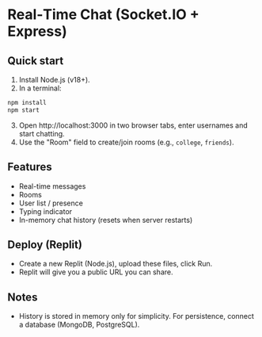 # Real‑Time Chat (Socket.IO + Express)

## Quick start
1) Install Node.js (v18+).
2) In a terminal:
```bash
npm install
npm start
```
3) Open http://localhost:3000 in two browser tabs, enter usernames and start chatting.
4) Use the "Room" field to create/join rooms (e.g., `college`, `friends`).

## Features
- Real-time messages
- Rooms
- User list / presence
- Typing indicator
- In-memory chat history (resets when server restarts)

## Deploy (Replit)
- Create a new Replit (Node.js), upload these files, click Run.
- Replit will give you a public URL you can share.

## Notes
- History is stored in memory only for simplicity. For persistence, connect a database (MongoDB, PostgreSQL).